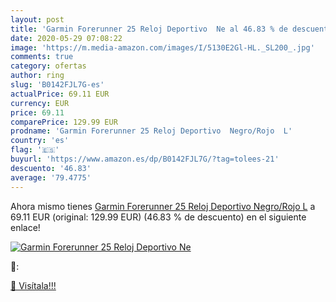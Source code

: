 ```yaml
---
layout: post
title: 'Garmin Forerunner 25 Reloj Deportivo  Ne al 46.83 % de descuento'
date: 2020-05-29 07:08:22
image: 'https://m.media-amazon.com/images/I/5130E2Gl-HL._SL200_.jpg'
comments: true
category: ofertas
author: ring
slug: 'B0142FJL7G-es'
actualPrice: 69.11 EUR
currency: EUR
price: 69.11
comparePrice: 129.99 EUR
prodname: 'Garmin Forerunner 25 Reloj Deportivo  Negro/Rojo  L'
country: 'es'
flag: '🇪🇸'
buyurl: 'https://www.amazon.es/dp/B0142FJL7G/?tag=tolees-21'
descuento: '46.83'
average: '79.4775'
---
```


Ahora mismo tienes [Garmin Forerunner 25 Reloj Deportivo  Negro/Rojo  L](https://www.amazon.es/dp/B0142FJL7G/?tag=tolees-21) a 69.11 EUR (original: 129.99 EUR) (46.83 %  de descuento) en el siguiente enlace!

[![Garmin Forerunner 25 Reloj Deportivo  Ne](https://m.media-amazon.com/images/I/5130E2Gl-HL._SL200_.jpg)](https://www.amazon.es/dp/B0142FJL7G/?tag=tolees-21)

🔎:


[🛒 Visítala!!!](https://www.amazon.es/dp/B0142FJL7G/?tag=tolees-21)
